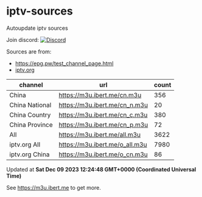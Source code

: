 # iptv-sources

Autoupdate iptv sources

Join discord: [![Discord](https://dcbadge.vercel.app/api/server/betxHcsTqa)](https://discord.gg/betxHcsTqa)

Sources are from:

- <https://epg.pw/test_channel_page.html>
- [iptv.org](https://github.com/iptv-org/iptv)

| channel | url | count |
| ------- | --- | ----- |
| China | <https://m3u.ibert.me/cn.m3u> | 356 |
| China National | <https://m3u.ibert.me/cn_n.m3u> | 20 |
| China Country | <https://m3u.ibert.me/cn_c.m3u> | 380 |
| China Province | <https://m3u.ibert.me/cn_p.m3u> | 72 |
| All | <https://m3u.ibert.me/all.m3u> | 3622 |
| iptv.org All | <https://m3u.ibert.me/o_all.m3u> | 7980 |
| iptv.org China | <https://m3u.ibert.me/o_cn.m3u> | 86 |

Updated at **Sat Dec 09 2023 12:24:48 GMT+0000 (Coordinated Universal Time)**

See <https://m3u.ibert.me> to get more.
